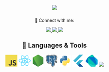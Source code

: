 <h1 align="center">
  <img src="https://readme-typing-svg.herokuapp.com/?font=Righteous&size=36&center=true&vCenter=true&width=750&height=80&duration=3500&pause=800&color=000080&lines=Hi+There!+👋🏻;I'm+Lutfiandra+Pohan;🚀+Welcome+to+my+GitHub+Profile!;✨+Keep+Learning;+and+Keep+Pushing+Ideas!" />
</h1>

<p align="center">
  🔗 Connect with me:
</p>

<p align="center">
  <a href="mailto:lutfiandrapohann@gmail.com">
    <img src="https://img.shields.io/badge/Gmail-D14836?style=for-the-badge&logo=gmail&logoColor=white" />
  </a>
  <a href="https://linkedin.com/in/lutfiandra-pohan-6b7706289">
    <img src="https://img.shields.io/badge/LinkedIn-0077B5?style=for-the-badge&logo=linkedin&logoColor=white" />
  </a>
  <a href="https://www.instagram.com/lutfiandrra/">
    <img src="https://img.shields.io/badge/Instagram-E4405F?style=for-the-badge&logo=instagram&logoColor=white" />
  </a>
</p>

<h2 align="center">🔧 Languages & Tools</h2>

<p align="center">
  <!-- Javascript -->
  <img src="https://raw.githubusercontent.com/devicons/devicon/master/icons/javascript/javascript-original.svg" width="40"/>
  <!-- React -->
  <img src="https://raw.githubusercontent.com/devicons/devicon/master/icons/react/react-original.svg" width="40"/>
  <!-- Node.js -->
  <img src="https://raw.githubusercontent.com/devicons/devicon/master/icons/nodejs/nodejs-original.svg" width="40"/>
  <!-- PostgreSQL -->
  <img src="https://raw.githubusercontent.com/devicons/devicon/master/icons/postgresql/postgresql-original.svg" width="40"/>
  <!-- Python -->
  <img src="https://raw.githubusercontent.com/devicons/devicon/master/icons/python/python-original.svg" width="40"/>
  <!-- Flutter -->
  <img src="https://raw.githubusercontent.com/devicons/devicon/master/icons/flutter/flutter-original.svg" width="40"/>
  <!-- Dart -->
  <img src="https://raw.githubusercontent.com/devicons/devicon/master/icons/dart/dart-original.svg" width="40"/>
  <!-- Power BI -->
  <img src="https://upload.wikimedia.org/wikipedia/commons/c/cf/New_Power_BI_Logo.svg" width="40"/>
</p>
